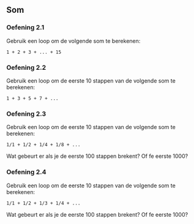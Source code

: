 ## Som

### Oefening 2.1

Gebruik een loop om de volgende som te berekenen:

	1 + 2 + 3 + ... + 15

### Oefening 2.2

Gebruik een loop om de eerste 10 stappen van de volgende som te berekenen:

	1 + 3 + 5 + 7 + ...

### Oefening 2.3

Gebruik een loop om de eerste 10 stappen van de volgende som te berekenen:

	1/1 + 1/2 + 1/4 + 1/8 + ...

Wat gebeurt er als je de eerste 100 stappen brekent? Of fe eerste 1000?

### Oefening 2.4

Gebruik een loop om de eerste 10 stappen van de volgende som te berekenen:

	1/1 + 1/2 + 1/3 + 1/4 + ...

Wat gebeurt er als je de eerste 100 stappen brekent? Of fe eerste 1000?
